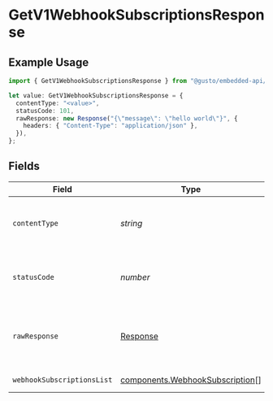 # GetV1WebhookSubscriptionsResponse

## Example Usage

```typescript
import { GetV1WebhookSubscriptionsResponse } from "@gusto/embedded-api/models/operations/getv1webhooksubscriptions.js";

let value: GetV1WebhookSubscriptionsResponse = {
  contentType: "<value>",
  statusCode: 101,
  rawResponse: new Response("{\"message\": \"hello world\"}", {
    headers: { "Content-Type": "application/json" },
  }),
};
```

## Fields

| Field                                                                              | Type                                                                               | Required                                                                           | Description                                                                        |
| ---------------------------------------------------------------------------------- | ---------------------------------------------------------------------------------- | ---------------------------------------------------------------------------------- | ---------------------------------------------------------------------------------- |
| `contentType`                                                                      | *string*                                                                           | :heavy_check_mark:                                                                 | HTTP response content type for this operation                                      |
| `statusCode`                                                                       | *number*                                                                           | :heavy_check_mark:                                                                 | HTTP response status code for this operation                                       |
| `rawResponse`                                                                      | [Response](https://developer.mozilla.org/en-US/docs/Web/API/Response)              | :heavy_check_mark:                                                                 | Raw HTTP response; suitable for custom response parsing                            |
| `webhookSubscriptionsList`                                                         | [components.WebhookSubscription](../../models/components/webhooksubscription.md)[] | :heavy_minus_sign:                                                                 | Example response                                                                   |